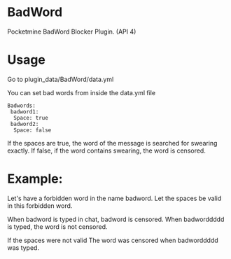 # BadWord
Pocketmine BadWord Blocker Plugin. (API 4)

# Usage
Go to plugin_data/BadWord/data.yml

You can set bad words from inside the data.yml file
```
Badwords:
 badword1:
  Space: true
 badword2:
  Space: false
```

If the spaces are true, the word of the message is searched for swearing exactly.
If false, if the word contains swearing, the word is censored.

# Example:
Let's have a forbidden word in the name badword.
Let the spaces be valid in this forbidden word.

When badword is typed in chat, badword is censored.
When badworddddd is typed, the word is not censored.

If the spaces were not valid
The word was censored when badworddddd was typed.
